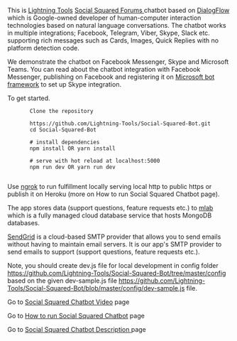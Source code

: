 This is [Lightning Tools](https://lightningtools.com) [Social Squared Forums ](https://lightningtools.com/product/social-squared)  chatbot based on [DialogFlow](https://dialogflow.com/) which is Google-owned developer of human-computer interaction technologies based on natural language conversations. The chatbot works in multiple integrations; Facebook, Telegram, Viber, Skype, Slack etc. supporting rich messages such as Cards, Images, Quick Replies with no platform detection code.

We demonstrate the chatbot on Facebook Messenger, Skype and Microsoft Teams. You can read about the chatbot integration with Facebook Messenger, publishing on Facebook and registering it on [Microsoft bot framework](https://dev.botframework.com/bots) to set up Skype integration.

To get started.
```
       Clone the repository
       
       https://github.com/Lightning-Tools/Social-Squared-Bot.git
       cd Social-Squared-Bot

       # install dependencies
       npm install OR yarn install
       
       # serve with hot reload at localhost:5000
       npm run dev OR yarn run dev
       
```   
Use [ngrok](https://ngrok.com/) to run fulfillment locally serving local http to public https or publish it on Heroku (more on How to run Social Squared Chatbot page).

The app stores data (support questions, feature requests etc.) to [mlab](https://mlab.com/) which is a fully managed cloud database service that hosts MongoDB databases.

[SendGrid](https://sendgrid.com/) is a cloud-based SMTP provider that allows you to send emails without having to maintain email servers. It is our app's SMTP provider to send emails to support (support questions, feature requests etc.).

Note, you should create dev.js file for local development in config folder https://github.com/Lightning-Tools/Social-Squared-Bot/tree/master/config based on the given dev-sample.js file https://github.com/Lightning-Tools/Social-Squared-Bot/blob/master/config/dev-sample.js file.


Go to [Social Squared Chatbot Video](https://vimeo.com/327730469) page

Go to [How to run Social Squared Chatbot](https://lightning-tools.github.io/Social-Squared-Bot/) page 

Go to [Social Squared Chatbot Description ](https://lightning-tools.github.io/Social-Squared-Bot/description/) page 

